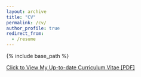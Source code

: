 ```yaml
---
layout: archive
title: "CV"
permalink: /cv/
author_profile: true
redirect_from:
  - /resume
---
```


{% include base_path %}

[Click to View My Up-to-date Curriculum Vitae [PDF]](http://nrc53.github.io/NagaChallapalle/files/Naga_Resume.pdf)

<!-- <embed src="http://nrc53.github.io/NagaChallapalle/files/Naga_Resume.pdf" width="650" height="1800" type='application/pdf'> -->
